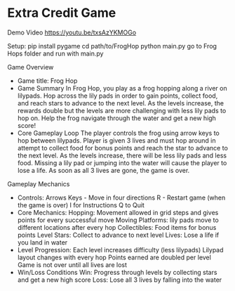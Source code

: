 # Extra Credit Game

Demo Video 
https://youtu.be/txsAzYKMOGo 

Setup:
  pip install pygame
  cd path/to/FrogHop
python main.py
go to Frog Hops folder and run with main.py

Game Overview 
- Game title: 
  Frog Hop
- Game Summary
  In Frog Hop, you play as a frog hopping along a river on lilypads. Hop across the lily pads in order to gain points, collect food, and reach stars to advance to the next level. As the levels increase, the rewards double but the levels are more challenging with less lily pads to hop on. Help the frog navigate through the water and get a new high score!
- Core Gameplay Loop
  The player controls the frog using arrow keys to hop between lilypads. Player is given 3 lives and must hop around in attempt to collect food for bonus points and reach the star to advance to the next level. As the levels increase, there will be less lily pads and less food. Missing a lily pad or jumping into the water will cause the player to lose a life. As soon as all 3 lives are gone, the game is over. 

Gameplay Mechanics 
- Controls:
  Arrows Keys - Move in four directions 
  R - Restart game (when the game is over)
  I for Instructions
  Q to Quit 
- Core Mechanics:
  Hopping: Movement allowed in grid steps and gives points for every successful move
  Moving Platforms: lily pads move to different locations after every hop
  Collectibles: Food items for bonus points
  Level Stars: Collect to advance to next level
  Lives: Lose a life if you land in water 
- Level Progression: 
  Each level increases difficulty (less lilypads)
  Lilypad layout changes with every hop
  Points earned are doubled per level
  Game is not over until all lives are lost 
- Win/Loss Conditions
  Win: Progress through levels by collecting stars and get a new high      score
  Loss: Lose all 3 lives by falling into the water

  





